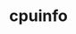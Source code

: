 ---
title: "cpuinfo"
layout: cache
categories: [package, develop]
meta: {"versions": ["2023-11-04", "2024-08-30", "2024-09-06"], "compilers": ["apple-clang@=15.0.0", "gcc@=11.4.0", "gcc@=13.2.0"], "oss": ["ubuntu22.04", "ubuntu24.04", "ventura"], "platforms": ["darwin", "linux"], "targets": ["aarch64", "neoverse_v1", "x86_64_v3"], "stacks": ["e4s", "e4s-neoverse_v1", "ml-darwin-aarch64-mps", "ml-linux-aarch64-cpu", "ml-linux-aarch64-cuda", "ml-linux-x86_64-cpu", "ml-linux-x86_64-cuda", "root"], "num_specs": 51, "num_specs_by_stack": {"ml-darwin-aarch64-mps": 10, "root": 51, "e4s-neoverse_v1": 4, "e4s": 7, "ml-linux-aarch64-cpu": 15, "ml-linux-aarch64-cuda": 11, "ml-linux-x86_64-cpu": 15, "ml-linux-x86_64-cuda": 11}}
spec_details: [{"hash": "fmknivhgp6m5dvvlmqpjohwkamladc3v", "compiler": "apple-clang@=15.0.0", "versions": ["2023-11-04"], "os": "ventura", "platform": "darwin", "target": "aarch64", "variants": ["build_system=cmake", "build_type=Release", "generator=ninja", "~ipo"], "stacks": ["ml-darwin-aarch64-mps", "root"], "size": "-", "tarball": "https://binaries.spack.io/develop/build_cache/darwin-ventura-aarch64/apple-clang-15.0.0/cpuinfo-2023-11-04/darwin-ventura-aarch64-apple-clang-15.0.0-cpuinfo-2023-11-04-fmknivhgp6m5dvvlmqpjohwkamladc3v.spack"}, {"hash": "potvzqxavsbw7u3a2u36vfi4ubt5xshj", "compiler": "apple-clang@=15.0.0", "versions": ["2023-11-04"], "os": "ventura", "platform": "darwin", "target": "aarch64", "variants": ["build_system=cmake", "build_type=Release", "generator=ninja", "~ipo"], "stacks": ["ml-darwin-aarch64-mps", "root"], "size": "-", "tarball": "https://binaries.spack.io/develop/build_cache/darwin-ventura-aarch64/apple-clang-15.0.0/cpuinfo-2023-11-04/darwin-ventura-aarch64-apple-clang-15.0.0-cpuinfo-2023-11-04-potvzqxavsbw7u3a2u36vfi4ubt5xshj.spack"}, {"hash": "zumkx2g3yvxtjmu7cofmi7wnpt4rl2tr", "compiler": "apple-clang@=15.0.0", "versions": ["2023-11-04"], "os": "ventura", "platform": "darwin", "target": "aarch64", "variants": ["build_system=cmake", "build_type=Release", "generator=ninja", "~ipo"], "stacks": ["ml-darwin-aarch64-mps", "root"], "size": "-", "tarball": "https://binaries.spack.io/develop/build_cache/darwin-ventura-aarch64/apple-clang-15.0.0/cpuinfo-2023-11-04/darwin-ventura-aarch64-apple-clang-15.0.0-cpuinfo-2023-11-04-zumkx2g3yvxtjmu7cofmi7wnpt4rl2tr.spack"}, {"hash": "zw2llekyoogltgimjrgho3bedstwmnvg", "compiler": "apple-clang@=15.0.0", "versions": ["2023-11-04"], "os": "ventura", "platform": "darwin", "target": "aarch64", "variants": ["build_system=cmake", "build_type=Release", "generator=ninja", "~ipo"], "stacks": ["ml-darwin-aarch64-mps", "root"], "size": "-", "tarball": "https://binaries.spack.io/develop/build_cache/darwin-ventura-aarch64/apple-clang-15.0.0/cpuinfo-2023-11-04/darwin-ventura-aarch64-apple-clang-15.0.0-cpuinfo-2023-11-04-zw2llekyoogltgimjrgho3bedstwmnvg.spack"}, {"hash": "4slmlfpjcxnjuzhqcohzi5ggexmh5n2s", "compiler": "apple-clang@=15.0.0", "versions": ["2024-08-30"], "os": "ventura", "platform": "darwin", "target": "aarch64", "variants": ["build_system=cmake", "build_type=Release", "generator=ninja", "~ipo"], "stacks": ["ml-darwin-aarch64-mps", "root"], "size": "-", "tarball": "https://binaries.spack.io/develop/build_cache/darwin-ventura-aarch64/apple-clang-15.0.0/cpuinfo-2024-08-30/darwin-ventura-aarch64-apple-clang-15.0.0-cpuinfo-2024-08-30-4slmlfpjcxnjuzhqcohzi5ggexmh5n2s.spack"}, {"hash": "hn4ux4htoudv7stqzsmyb6mxnim4pabe", "compiler": "apple-clang@=15.0.0", "versions": ["2024-08-30"], "os": "ventura", "platform": "darwin", "target": "aarch64", "variants": ["build_system=cmake", "build_type=Release", "generator=ninja", "~ipo"], "stacks": ["ml-darwin-aarch64-mps", "root"], "size": "-", "tarball": "https://binaries.spack.io/develop/build_cache/darwin-ventura-aarch64/apple-clang-15.0.0/cpuinfo-2024-08-30/darwin-ventura-aarch64-apple-clang-15.0.0-cpuinfo-2024-08-30-hn4ux4htoudv7stqzsmyb6mxnim4pabe.spack"}, {"hash": "7jqic73cl3gyjdm6dqw6tzeux73wg6a7", "compiler": "apple-clang@=15.0.0", "versions": ["2024-09-06"], "os": "ventura", "platform": "darwin", "target": "aarch64", "variants": ["build_system=cmake", "build_type=Release", "generator=ninja", "~ipo"], "stacks": ["ml-darwin-aarch64-mps", "root"], "size": "-", "tarball": "https://binaries.spack.io/develop/build_cache/darwin-ventura-aarch64/apple-clang-15.0.0/cpuinfo-2024-09-06/darwin-ventura-aarch64-apple-clang-15.0.0-cpuinfo-2024-09-06-7jqic73cl3gyjdm6dqw6tzeux73wg6a7.spack"}, {"hash": "kdlxkn6fshzf2vvnyqy7nudkzcx34xlk", "compiler": "apple-clang@=15.0.0", "versions": ["2024-09-06"], "os": "ventura", "platform": "darwin", "target": "aarch64", "variants": ["build_system=cmake", "build_type=Release", "generator=ninja", "~ipo"], "stacks": ["ml-darwin-aarch64-mps", "root"], "size": "-", "tarball": "https://binaries.spack.io/develop/build_cache/darwin-ventura-aarch64/apple-clang-15.0.0/cpuinfo-2024-09-06/darwin-ventura-aarch64-apple-clang-15.0.0-cpuinfo-2024-09-06-kdlxkn6fshzf2vvnyqy7nudkzcx34xlk.spack"}, {"hash": "mlwzzfoy3lobnaxy2hn5fwxz4w5wgphg", "compiler": "apple-clang@=15.0.0", "versions": ["2024-09-06"], "os": "ventura", "platform": "darwin", "target": "aarch64", "variants": ["build_system=cmake", "build_type=Release", "generator=ninja", "~ipo"], "stacks": ["ml-darwin-aarch64-mps", "root"], "size": "-", "tarball": "https://binaries.spack.io/develop/build_cache/darwin-ventura-aarch64/apple-clang-15.0.0/cpuinfo-2024-09-06/darwin-ventura-aarch64-apple-clang-15.0.0-cpuinfo-2024-09-06-mlwzzfoy3lobnaxy2hn5fwxz4w5wgphg.spack"}, {"hash": "xro5xr2tf3cshmx7f5s74nmd5aaocmlz", "compiler": "apple-clang@=15.0.0", "versions": ["2024-09-06"], "os": "ventura", "platform": "darwin", "target": "aarch64", "variants": ["build_system=cmake", "build_type=Release", "generator=ninja", "~ipo"], "stacks": ["ml-darwin-aarch64-mps", "root"], "size": "-", "tarball": "https://binaries.spack.io/develop/build_cache/darwin-ventura-aarch64/apple-clang-15.0.0/cpuinfo-2024-09-06/darwin-ventura-aarch64-apple-clang-15.0.0-cpuinfo-2024-09-06-xro5xr2tf3cshmx7f5s74nmd5aaocmlz.spack"}, {"hash": "7g2rontdrbyq3ssfggyf5o2qdk6fvh43", "compiler": "gcc@=11.4.0", "versions": ["2024-09-06"], "os": "ubuntu22.04", "platform": "linux", "target": "neoverse_v1", "variants": ["build_system=cmake", "build_type=Release", "generator=ninja", "~ipo"], "stacks": ["root", "e4s-neoverse_v1"], "size": "-", "tarball": "https://binaries.spack.io/develop/build_cache/linux-ubuntu22.04-neoverse_v1/gcc-11.4.0/cpuinfo-2024-09-06/linux-ubuntu22.04-neoverse_v1-gcc-11.4.0-cpuinfo-2024-09-06-7g2rontdrbyq3ssfggyf5o2qdk6fvh43.spack"}, {"hash": "j5zjpypgqiitednnpefdmmjwdkq54zds", "compiler": "gcc@=11.4.0", "versions": ["2024-09-06"], "os": "ubuntu22.04", "platform": "linux", "target": "neoverse_v1", "variants": ["build_system=cmake", "build_type=Release", "generator=ninja", "~ipo"], "stacks": ["root", "e4s-neoverse_v1"], "size": "-", "tarball": "https://binaries.spack.io/develop/build_cache/linux-ubuntu22.04-neoverse_v1/gcc-11.4.0/cpuinfo-2024-09-06/linux-ubuntu22.04-neoverse_v1-gcc-11.4.0-cpuinfo-2024-09-06-j5zjpypgqiitednnpefdmmjwdkq54zds.spack"}, {"hash": "lwprf4igs3ptof6crqg57gdjhnpgmmna", "compiler": "gcc@=11.4.0", "versions": ["2024-09-06"], "os": "ubuntu22.04", "platform": "linux", "target": "neoverse_v1", "variants": ["build_system=cmake", "build_type=Release", "generator=ninja", "~ipo"], "stacks": ["root", "e4s-neoverse_v1"], "size": "-", "tarball": "https://binaries.spack.io/develop/build_cache/linux-ubuntu22.04-neoverse_v1/gcc-11.4.0/cpuinfo-2024-09-06/linux-ubuntu22.04-neoverse_v1-gcc-11.4.0-cpuinfo-2024-09-06-lwprf4igs3ptof6crqg57gdjhnpgmmna.spack"}, {"hash": "mrdqv55vxqish4iq6hw4iz7buvuu2rtj", "compiler": "gcc@=11.4.0", "versions": ["2024-09-06"], "os": "ubuntu22.04", "platform": "linux", "target": "neoverse_v1", "variants": ["build_system=cmake", "build_type=Release", "generator=ninja", "~ipo"], "stacks": ["root", "e4s-neoverse_v1"], "size": "-", "tarball": "https://binaries.spack.io/develop/build_cache/linux-ubuntu22.04-neoverse_v1/gcc-11.4.0/cpuinfo-2024-09-06/linux-ubuntu22.04-neoverse_v1-gcc-11.4.0-cpuinfo-2024-09-06-mrdqv55vxqish4iq6hw4iz7buvuu2rtj.spack"}, {"hash": "57iezovotwc7tfwtx7hzweawrzq44lwd", "compiler": "gcc@=11.4.0", "versions": ["2024-09-06"], "os": "ubuntu22.04", "platform": "linux", "target": "x86_64_v3", "variants": ["build_system=cmake", "build_type=Release", "generator=ninja", "~ipo"], "stacks": ["root", "e4s"], "size": "-", "tarball": "https://binaries.spack.io/develop/build_cache/linux-ubuntu22.04-x86_64_v3/gcc-11.4.0/cpuinfo-2024-09-06/linux-ubuntu22.04-x86_64_v3-gcc-11.4.0-cpuinfo-2024-09-06-57iezovotwc7tfwtx7hzweawrzq44lwd.spack"}, {"hash": "bd3oarvjg35uxztuy5qcdz3vkp4trzv6", "compiler": "gcc@=11.4.0", "versions": ["2024-09-06"], "os": "ubuntu22.04", "platform": "linux", "target": "x86_64_v3", "variants": ["build_system=cmake", "build_type=Release", "generator=ninja", "~ipo"], "stacks": ["root", "e4s"], "size": "-", "tarball": "https://binaries.spack.io/develop/build_cache/linux-ubuntu22.04-x86_64_v3/gcc-11.4.0/cpuinfo-2024-09-06/linux-ubuntu22.04-x86_64_v3-gcc-11.4.0-cpuinfo-2024-09-06-bd3oarvjg35uxztuy5qcdz3vkp4trzv6.spack"}, {"hash": "c3nwb27l6uopjjctfwf3hed2lfogoy6d", "compiler": "gcc@=11.4.0", "versions": ["2024-09-06"], "os": "ubuntu22.04", "platform": "linux", "target": "x86_64_v3", "variants": ["build_system=cmake", "build_type=Release", "generator=ninja", "~ipo"], "stacks": ["root", "e4s"], "size": "-", "tarball": "https://binaries.spack.io/develop/build_cache/linux-ubuntu22.04-x86_64_v3/gcc-11.4.0/cpuinfo-2024-09-06/linux-ubuntu22.04-x86_64_v3-gcc-11.4.0-cpuinfo-2024-09-06-c3nwb27l6uopjjctfwf3hed2lfogoy6d.spack"}, {"hash": "l7mgugidiyga6y27uhas7h6rwcvlqjja", "compiler": "gcc@=11.4.0", "versions": ["2024-09-06"], "os": "ubuntu22.04", "platform": "linux", "target": "x86_64_v3", "variants": ["build_system=cmake", "build_type=Release", "generator=ninja", "~ipo"], "stacks": ["root", "e4s"], "size": "-", "tarball": "https://binaries.spack.io/develop/build_cache/linux-ubuntu22.04-x86_64_v3/gcc-11.4.0/cpuinfo-2024-09-06/linux-ubuntu22.04-x86_64_v3-gcc-11.4.0-cpuinfo-2024-09-06-l7mgugidiyga6y27uhas7h6rwcvlqjja.spack"}, {"hash": "ts6gnwhachbuezaiu2a4b525gbskwj7d", "compiler": "gcc@=11.4.0", "versions": ["2024-09-06"], "os": "ubuntu22.04", "platform": "linux", "target": "x86_64_v3", "variants": ["build_system=cmake", "build_type=Release", "generator=ninja", "~ipo"], "stacks": ["root", "e4s"], "size": "-", "tarball": "https://binaries.spack.io/develop/build_cache/linux-ubuntu22.04-x86_64_v3/gcc-11.4.0/cpuinfo-2024-09-06/linux-ubuntu22.04-x86_64_v3-gcc-11.4.0-cpuinfo-2024-09-06-ts6gnwhachbuezaiu2a4b525gbskwj7d.spack"}, {"hash": "ulyjmj7ae4qm6sorvrfxw5crwpp765dl", "compiler": "gcc@=11.4.0", "versions": ["2024-09-06"], "os": "ubuntu22.04", "platform": "linux", "target": "x86_64_v3", "variants": ["build_system=cmake", "build_type=Release", "generator=ninja", "~ipo"], "stacks": ["root", "e4s"], "size": "-", "tarball": "https://binaries.spack.io/develop/build_cache/linux-ubuntu22.04-x86_64_v3/gcc-11.4.0/cpuinfo-2024-09-06/linux-ubuntu22.04-x86_64_v3-gcc-11.4.0-cpuinfo-2024-09-06-ulyjmj7ae4qm6sorvrfxw5crwpp765dl.spack"}, {"hash": "yym22ktuoacspa7pi7rcgvhzje2kdrmt", "compiler": "gcc@=11.4.0", "versions": ["2024-09-06"], "os": "ubuntu22.04", "platform": "linux", "target": "x86_64_v3", "variants": ["build_system=cmake", "build_type=Release", "generator=ninja", "~ipo"], "stacks": ["root", "e4s"], "size": "-", "tarball": "https://binaries.spack.io/develop/build_cache/linux-ubuntu22.04-x86_64_v3/gcc-11.4.0/cpuinfo-2024-09-06/linux-ubuntu22.04-x86_64_v3-gcc-11.4.0-cpuinfo-2024-09-06-yym22ktuoacspa7pi7rcgvhzje2kdrmt.spack"}, {"hash": "glgaiwq7zvm4yyldu4soadyhp55v6smf", "compiler": "gcc@=13.2.0", "versions": ["2023-11-04"], "os": "ubuntu24.04", "platform": "linux", "target": "aarch64", "variants": ["build_system=cmake", "build_type=Release", "generator=ninja", "~ipo"], "stacks": ["root", "ml-linux-aarch64-cpu"], "size": "-", "tarball": "https://binaries.spack.io/develop/build_cache/linux-ubuntu24.04-aarch64/gcc-13.2.0/cpuinfo-2023-11-04/linux-ubuntu24.04-aarch64-gcc-13.2.0-cpuinfo-2023-11-04-glgaiwq7zvm4yyldu4soadyhp55v6smf.spack"}, {"hash": "vl3u6ddjsmivnpjhzsadpz4qznha5rpu", "compiler": "gcc@=13.2.0", "versions": ["2023-11-04"], "os": "ubuntu24.04", "platform": "linux", "target": "aarch64", "variants": ["build_system=cmake", "build_type=Release", "generator=ninja", "~ipo"], "stacks": ["root", "ml-linux-aarch64-cpu"], "size": "-", "tarball": "https://binaries.spack.io/develop/build_cache/linux-ubuntu24.04-aarch64/gcc-13.2.0/cpuinfo-2023-11-04/linux-ubuntu24.04-aarch64-gcc-13.2.0-cpuinfo-2023-11-04-vl3u6ddjsmivnpjhzsadpz4qznha5rpu.spack"}, {"hash": "xglnaao6opctgreyt57cjgveqbsnj3gx", "compiler": "gcc@=13.2.0", "versions": ["2023-11-04"], "os": "ubuntu24.04", "platform": "linux", "target": "aarch64", "variants": ["build_system=cmake", "build_type=Release", "generator=ninja", "~ipo"], "stacks": ["root", "ml-linux-aarch64-cpu"], "size": "-", "tarball": "https://binaries.spack.io/develop/build_cache/linux-ubuntu24.04-aarch64/gcc-13.2.0/cpuinfo-2023-11-04/linux-ubuntu24.04-aarch64-gcc-13.2.0-cpuinfo-2023-11-04-xglnaao6opctgreyt57cjgveqbsnj3gx.spack"}, {"hash": "xj3fnb3lttj6rsnorl2gksyehjqfvlfi", "compiler": "gcc@=13.2.0", "versions": ["2023-11-04"], "os": "ubuntu24.04", "platform": "linux", "target": "aarch64", "variants": ["build_system=cmake", "build_type=Release", "generator=ninja", "~ipo"], "stacks": ["root", "ml-linux-aarch64-cpu"], "size": "-", "tarball": "https://binaries.spack.io/develop/build_cache/linux-ubuntu24.04-aarch64/gcc-13.2.0/cpuinfo-2023-11-04/linux-ubuntu24.04-aarch64-gcc-13.2.0-cpuinfo-2023-11-04-xj3fnb3lttj6rsnorl2gksyehjqfvlfi.spack"}, {"hash": "4sejxfyaq6fmbepr66md2ruidmn32cdp", "compiler": "gcc@=13.2.0", "versions": ["2024-08-30"], "os": "ubuntu24.04", "platform": "linux", "target": "aarch64", "variants": ["build_system=cmake", "build_type=Release", "generator=ninja", "~ipo"], "stacks": ["root", "ml-linux-aarch64-cpu", "ml-linux-aarch64-cuda"], "size": "-", "tarball": "https://binaries.spack.io/develop/build_cache/linux-ubuntu24.04-aarch64/gcc-13.2.0/cpuinfo-2024-08-30/linux-ubuntu24.04-aarch64-gcc-13.2.0-cpuinfo-2024-08-30-4sejxfyaq6fmbepr66md2ruidmn32cdp.spack"}, {"hash": "4vjeruftvs2cmqb4q7vzxcqjhimmzhi3", "compiler": "gcc@=13.2.0", "versions": ["2024-08-30"], "os": "ubuntu24.04", "platform": "linux", "target": "aarch64", "variants": ["build_system=cmake", "build_type=Release", "generator=ninja", "~ipo"], "stacks": ["root", "ml-linux-aarch64-cpu", "ml-linux-aarch64-cuda"], "size": "-", "tarball": "https://binaries.spack.io/develop/build_cache/linux-ubuntu24.04-aarch64/gcc-13.2.0/cpuinfo-2024-08-30/linux-ubuntu24.04-aarch64-gcc-13.2.0-cpuinfo-2024-08-30-4vjeruftvs2cmqb4q7vzxcqjhimmzhi3.spack"}, {"hash": "cgthcqgw445uctvajr6bblyh4nwps3wh", "compiler": "gcc@=13.2.0", "versions": ["2024-08-30"], "os": "ubuntu24.04", "platform": "linux", "target": "aarch64", "variants": ["build_system=cmake", "build_type=Release", "generator=ninja", "~ipo"], "stacks": ["root", "ml-linux-aarch64-cpu", "ml-linux-aarch64-cuda"], "size": "-", "tarball": "https://binaries.spack.io/develop/build_cache/linux-ubuntu24.04-aarch64/gcc-13.2.0/cpuinfo-2024-08-30/linux-ubuntu24.04-aarch64-gcc-13.2.0-cpuinfo-2024-08-30-cgthcqgw445uctvajr6bblyh4nwps3wh.spack"}, {"hash": "y3sldrszcwrm6ukusprefaibtv624orv", "compiler": "gcc@=13.2.0", "versions": ["2024-08-30"], "os": "ubuntu24.04", "platform": "linux", "target": "aarch64", "variants": ["build_system=cmake", "build_type=Release", "generator=ninja", "~ipo"], "stacks": ["root", "ml-linux-aarch64-cpu", "ml-linux-aarch64-cuda"], "size": "-", "tarball": "https://binaries.spack.io/develop/build_cache/linux-ubuntu24.04-aarch64/gcc-13.2.0/cpuinfo-2024-08-30/linux-ubuntu24.04-aarch64-gcc-13.2.0-cpuinfo-2024-08-30-y3sldrszcwrm6ukusprefaibtv624orv.spack"}, {"hash": "5hu4ymdoxasw4fykbaqwjv4drsm3o6xm", "compiler": "gcc@=13.2.0", "versions": ["2024-09-06"], "os": "ubuntu24.04", "platform": "linux", "target": "aarch64", "variants": ["build_system=cmake", "build_type=Release", "generator=ninja", "~ipo"], "stacks": ["root", "ml-linux-aarch64-cpu", "ml-linux-aarch64-cuda"], "size": "-", "tarball": "https://binaries.spack.io/develop/build_cache/linux-ubuntu24.04-aarch64/gcc-13.2.0/cpuinfo-2024-09-06/linux-ubuntu24.04-aarch64-gcc-13.2.0-cpuinfo-2024-09-06-5hu4ymdoxasw4fykbaqwjv4drsm3o6xm.spack"}, {"hash": "cauw76fldoxtq2thetafzqwhmclylleg", "compiler": "gcc@=13.2.0", "versions": ["2024-09-06"], "os": "ubuntu24.04", "platform": "linux", "target": "aarch64", "variants": ["build_system=cmake", "build_type=Release", "generator=ninja", "~ipo"], "stacks": ["root", "ml-linux-aarch64-cpu", "ml-linux-aarch64-cuda"], "size": "-", "tarball": "https://binaries.spack.io/develop/build_cache/linux-ubuntu24.04-aarch64/gcc-13.2.0/cpuinfo-2024-09-06/linux-ubuntu24.04-aarch64-gcc-13.2.0-cpuinfo-2024-09-06-cauw76fldoxtq2thetafzqwhmclylleg.spack"}, {"hash": "hgqzvq4cargeovywcq2hskyuuv7qpkag", "compiler": "gcc@=13.2.0", "versions": ["2024-09-06"], "os": "ubuntu24.04", "platform": "linux", "target": "aarch64", "variants": ["build_system=cmake", "build_type=Release", "generator=ninja", "~ipo"], "stacks": ["root", "ml-linux-aarch64-cpu", "ml-linux-aarch64-cuda"], "size": "-", "tarball": "https://binaries.spack.io/develop/build_cache/linux-ubuntu24.04-aarch64/gcc-13.2.0/cpuinfo-2024-09-06/linux-ubuntu24.04-aarch64-gcc-13.2.0-cpuinfo-2024-09-06-hgqzvq4cargeovywcq2hskyuuv7qpkag.spack"}, {"hash": "sw32bil5tk2i32t7lmfaektesybo5rwn", "compiler": "gcc@=13.2.0", "versions": ["2024-09-06"], "os": "ubuntu24.04", "platform": "linux", "target": "aarch64", "variants": ["build_system=cmake", "build_type=Release", "generator=ninja", "~ipo"], "stacks": ["root", "ml-linux-aarch64-cpu", "ml-linux-aarch64-cuda"], "size": "-", "tarball": "https://binaries.spack.io/develop/build_cache/linux-ubuntu24.04-aarch64/gcc-13.2.0/cpuinfo-2024-09-06/linux-ubuntu24.04-aarch64-gcc-13.2.0-cpuinfo-2024-09-06-sw32bil5tk2i32t7lmfaektesybo5rwn.spack"}, {"hash": "vbocicpjtnhyzhxwi5jp42xuxlvwupql", "compiler": "gcc@=13.2.0", "versions": ["2024-09-06"], "os": "ubuntu24.04", "platform": "linux", "target": "aarch64", "variants": ["build_system=cmake", "build_type=Release", "generator=ninja", "~ipo"], "stacks": ["root", "ml-linux-aarch64-cpu", "ml-linux-aarch64-cuda"], "size": "-", "tarball": "https://binaries.spack.io/develop/build_cache/linux-ubuntu24.04-aarch64/gcc-13.2.0/cpuinfo-2024-09-06/linux-ubuntu24.04-aarch64-gcc-13.2.0-cpuinfo-2024-09-06-vbocicpjtnhyzhxwi5jp42xuxlvwupql.spack"}, {"hash": "wjfpqx5yyxjrzxrb2nrdmhaedlr2iga7", "compiler": "gcc@=13.2.0", "versions": ["2024-09-06"], "os": "ubuntu24.04", "platform": "linux", "target": "aarch64", "variants": ["build_system=cmake", "build_type=Release", "generator=ninja", "~ipo"], "stacks": ["root", "ml-linux-aarch64-cpu", "ml-linux-aarch64-cuda"], "size": "-", "tarball": "https://binaries.spack.io/develop/build_cache/linux-ubuntu24.04-aarch64/gcc-13.2.0/cpuinfo-2024-09-06/linux-ubuntu24.04-aarch64-gcc-13.2.0-cpuinfo-2024-09-06-wjfpqx5yyxjrzxrb2nrdmhaedlr2iga7.spack"}, {"hash": "wm2nizrojesi6pm76g7wufitppy3v5zu", "compiler": "gcc@=13.2.0", "versions": ["2024-09-06"], "os": "ubuntu24.04", "platform": "linux", "target": "aarch64", "variants": ["build_system=cmake", "build_type=Release", "generator=ninja", "~ipo"], "stacks": ["root", "ml-linux-aarch64-cpu", "ml-linux-aarch64-cuda"], "size": "-", "tarball": "https://binaries.spack.io/develop/build_cache/linux-ubuntu24.04-aarch64/gcc-13.2.0/cpuinfo-2024-09-06/linux-ubuntu24.04-aarch64-gcc-13.2.0-cpuinfo-2024-09-06-wm2nizrojesi6pm76g7wufitppy3v5zu.spack"}, {"hash": "46hczv37iy45s4bt5mdrfmffqzjddquc", "compiler": "gcc@=13.2.0", "versions": ["2023-11-04"], "os": "ubuntu24.04", "platform": "linux", "target": "x86_64_v3", "variants": ["build_system=cmake", "build_type=Release", "generator=ninja", "~ipo"], "stacks": ["root", "ml-linux-x86_64-cpu"], "size": "-", "tarball": "https://binaries.spack.io/develop/build_cache/linux-ubuntu24.04-x86_64_v3/gcc-13.2.0/cpuinfo-2023-11-04/linux-ubuntu24.04-x86_64_v3-gcc-13.2.0-cpuinfo-2023-11-04-46hczv37iy45s4bt5mdrfmffqzjddquc.spack"}, {"hash": "mnfzt46gdcxupqqvcu6xnialzjf4hfxb", "compiler": "gcc@=13.2.0", "versions": ["2023-11-04"], "os": "ubuntu24.04", "platform": "linux", "target": "x86_64_v3", "variants": ["build_system=cmake", "build_type=Release", "generator=ninja", "~ipo"], "stacks": ["root", "ml-linux-x86_64-cpu"], "size": "-", "tarball": "https://binaries.spack.io/develop/build_cache/linux-ubuntu24.04-x86_64_v3/gcc-13.2.0/cpuinfo-2023-11-04/linux-ubuntu24.04-x86_64_v3-gcc-13.2.0-cpuinfo-2023-11-04-mnfzt46gdcxupqqvcu6xnialzjf4hfxb.spack"}, {"hash": "umucwqdaslsxubxxf2ozn6mbcg274vnr", "compiler": "gcc@=13.2.0", "versions": ["2023-11-04"], "os": "ubuntu24.04", "platform": "linux", "target": "x86_64_v3", "variants": ["build_system=cmake", "build_type=Release", "generator=ninja", "~ipo"], "stacks": ["root", "ml-linux-x86_64-cpu"], "size": "-", "tarball": "https://binaries.spack.io/develop/build_cache/linux-ubuntu24.04-x86_64_v3/gcc-13.2.0/cpuinfo-2023-11-04/linux-ubuntu24.04-x86_64_v3-gcc-13.2.0-cpuinfo-2023-11-04-umucwqdaslsxubxxf2ozn6mbcg274vnr.spack"}, {"hash": "ztjnlo6kplhj7ix33qs6k56khbgsulx4", "compiler": "gcc@=13.2.0", "versions": ["2023-11-04"], "os": "ubuntu24.04", "platform": "linux", "target": "x86_64_v3", "variants": ["build_system=cmake", "build_type=Release", "generator=ninja", "~ipo"], "stacks": ["root", "ml-linux-x86_64-cpu"], "size": "-", "tarball": "https://binaries.spack.io/develop/build_cache/linux-ubuntu24.04-x86_64_v3/gcc-13.2.0/cpuinfo-2023-11-04/linux-ubuntu24.04-x86_64_v3-gcc-13.2.0-cpuinfo-2023-11-04-ztjnlo6kplhj7ix33qs6k56khbgsulx4.spack"}, {"hash": "fsvkpp44s6zakk56ybf754xccv2wqfn3", "compiler": "gcc@=13.2.0", "versions": ["2024-08-30"], "os": "ubuntu24.04", "platform": "linux", "target": "x86_64_v3", "variants": ["build_system=cmake", "build_type=Release", "generator=ninja", "~ipo"], "stacks": ["root", "ml-linux-x86_64-cuda", "ml-linux-x86_64-cpu"], "size": "-", "tarball": "https://binaries.spack.io/develop/build_cache/linux-ubuntu24.04-x86_64_v3/gcc-13.2.0/cpuinfo-2024-08-30/linux-ubuntu24.04-x86_64_v3-gcc-13.2.0-cpuinfo-2024-08-30-fsvkpp44s6zakk56ybf754xccv2wqfn3.spack"}, {"hash": "l4jk7iu7rzzhlhoumexb2zt3uacdwhrc", "compiler": "gcc@=13.2.0", "versions": ["2024-08-30"], "os": "ubuntu24.04", "platform": "linux", "target": "x86_64_v3", "variants": ["build_system=cmake", "build_type=Release", "generator=ninja", "~ipo"], "stacks": ["root", "ml-linux-x86_64-cuda", "ml-linux-x86_64-cpu"], "size": "-", "tarball": "https://binaries.spack.io/develop/build_cache/linux-ubuntu24.04-x86_64_v3/gcc-13.2.0/cpuinfo-2024-08-30/linux-ubuntu24.04-x86_64_v3-gcc-13.2.0-cpuinfo-2024-08-30-l4jk7iu7rzzhlhoumexb2zt3uacdwhrc.spack"}, {"hash": "lklzjgjjja742ek4jlgeaaogzip3owwx", "compiler": "gcc@=13.2.0", "versions": ["2024-08-30"], "os": "ubuntu24.04", "platform": "linux", "target": "x86_64_v3", "variants": ["build_system=cmake", "build_type=Release", "generator=ninja", "~ipo"], "stacks": ["root", "ml-linux-x86_64-cuda", "ml-linux-x86_64-cpu"], "size": "-", "tarball": "https://binaries.spack.io/develop/build_cache/linux-ubuntu24.04-x86_64_v3/gcc-13.2.0/cpuinfo-2024-08-30/linux-ubuntu24.04-x86_64_v3-gcc-13.2.0-cpuinfo-2024-08-30-lklzjgjjja742ek4jlgeaaogzip3owwx.spack"}, {"hash": "un4hrbwqzfqklgozf5lb6ucwljiiyslt", "compiler": "gcc@=13.2.0", "versions": ["2024-08-30"], "os": "ubuntu24.04", "platform": "linux", "target": "x86_64_v3", "variants": ["build_system=cmake", "build_type=Release", "generator=ninja", "~ipo"], "stacks": ["root", "ml-linux-x86_64-cuda", "ml-linux-x86_64-cpu"], "size": "-", "tarball": "https://binaries.spack.io/develop/build_cache/linux-ubuntu24.04-x86_64_v3/gcc-13.2.0/cpuinfo-2024-08-30/linux-ubuntu24.04-x86_64_v3-gcc-13.2.0-cpuinfo-2024-08-30-un4hrbwqzfqklgozf5lb6ucwljiiyslt.spack"}, {"hash": "4evc4tfdjcfa5xvlyv52gqnswvf4rff6", "compiler": "gcc@=13.2.0", "versions": ["2024-09-06"], "os": "ubuntu24.04", "platform": "linux", "target": "x86_64_v3", "variants": ["build_system=cmake", "build_type=Release", "generator=ninja", "~ipo"], "stacks": ["root", "ml-linux-x86_64-cuda", "ml-linux-x86_64-cpu"], "size": "-", "tarball": "https://binaries.spack.io/develop/build_cache/linux-ubuntu24.04-x86_64_v3/gcc-13.2.0/cpuinfo-2024-09-06/linux-ubuntu24.04-x86_64_v3-gcc-13.2.0-cpuinfo-2024-09-06-4evc4tfdjcfa5xvlyv52gqnswvf4rff6.spack"}, {"hash": "a74fq7ljg3anblcyq5nhxk5jafeps3vj", "compiler": "gcc@=13.2.0", "versions": ["2024-09-06"], "os": "ubuntu24.04", "platform": "linux", "target": "x86_64_v3", "variants": ["build_system=cmake", "build_type=Release", "generator=ninja", "~ipo"], "stacks": ["root", "ml-linux-x86_64-cuda", "ml-linux-x86_64-cpu"], "size": "-", "tarball": "https://binaries.spack.io/develop/build_cache/linux-ubuntu24.04-x86_64_v3/gcc-13.2.0/cpuinfo-2024-09-06/linux-ubuntu24.04-x86_64_v3-gcc-13.2.0-cpuinfo-2024-09-06-a74fq7ljg3anblcyq5nhxk5jafeps3vj.spack"}, {"hash": "i25wtuhzkpfej36hqn7iw7iqt4o7e2f7", "compiler": "gcc@=13.2.0", "versions": ["2024-09-06"], "os": "ubuntu24.04", "platform": "linux", "target": "x86_64_v3", "variants": ["build_system=cmake", "build_type=Release", "generator=ninja", "~ipo"], "stacks": ["root", "ml-linux-x86_64-cuda", "ml-linux-x86_64-cpu"], "size": "-", "tarball": "https://binaries.spack.io/develop/build_cache/linux-ubuntu24.04-x86_64_v3/gcc-13.2.0/cpuinfo-2024-09-06/linux-ubuntu24.04-x86_64_v3-gcc-13.2.0-cpuinfo-2024-09-06-i25wtuhzkpfej36hqn7iw7iqt4o7e2f7.spack"}, {"hash": "jbs7rsglo7xizyzfopzchh35vbgqqumf", "compiler": "gcc@=13.2.0", "versions": ["2024-09-06"], "os": "ubuntu24.04", "platform": "linux", "target": "x86_64_v3", "variants": ["build_system=cmake", "build_type=Release", "generator=ninja", "~ipo"], "stacks": ["root", "ml-linux-x86_64-cuda", "ml-linux-x86_64-cpu"], "size": "-", "tarball": "https://binaries.spack.io/develop/build_cache/linux-ubuntu24.04-x86_64_v3/gcc-13.2.0/cpuinfo-2024-09-06/linux-ubuntu24.04-x86_64_v3-gcc-13.2.0-cpuinfo-2024-09-06-jbs7rsglo7xizyzfopzchh35vbgqqumf.spack"}, {"hash": "r6pobp2tnhssl3q6nji4k7j244sfbam3", "compiler": "gcc@=13.2.0", "versions": ["2024-09-06"], "os": "ubuntu24.04", "platform": "linux", "target": "x86_64_v3", "variants": ["build_system=cmake", "build_type=Release", "generator=ninja", "~ipo"], "stacks": ["root", "ml-linux-x86_64-cuda", "ml-linux-x86_64-cpu"], "size": "-", "tarball": "https://binaries.spack.io/develop/build_cache/linux-ubuntu24.04-x86_64_v3/gcc-13.2.0/cpuinfo-2024-09-06/linux-ubuntu24.04-x86_64_v3-gcc-13.2.0-cpuinfo-2024-09-06-r6pobp2tnhssl3q6nji4k7j244sfbam3.spack"}, {"hash": "t2irjf4asa77vww74qrqln5xn3aoz7li", "compiler": "gcc@=13.2.0", "versions": ["2024-09-06"], "os": "ubuntu24.04", "platform": "linux", "target": "x86_64_v3", "variants": ["build_system=cmake", "build_type=Release", "generator=ninja", "~ipo"], "stacks": ["root", "ml-linux-x86_64-cuda", "ml-linux-x86_64-cpu"], "size": "-", "tarball": "https://binaries.spack.io/develop/build_cache/linux-ubuntu24.04-x86_64_v3/gcc-13.2.0/cpuinfo-2024-09-06/linux-ubuntu24.04-x86_64_v3-gcc-13.2.0-cpuinfo-2024-09-06-t2irjf4asa77vww74qrqln5xn3aoz7li.spack"}, {"hash": "uqpktzw7ylekveznjhtxtvboz65xkftb", "compiler": "gcc@=13.2.0", "versions": ["2024-09-06"], "os": "ubuntu24.04", "platform": "linux", "target": "x86_64_v3", "variants": ["build_system=cmake", "build_type=Release", "generator=ninja", "~ipo"], "stacks": ["root", "ml-linux-x86_64-cuda", "ml-linux-x86_64-cpu"], "size": "-", "tarball": "https://binaries.spack.io/develop/build_cache/linux-ubuntu24.04-x86_64_v3/gcc-13.2.0/cpuinfo-2024-09-06/linux-ubuntu24.04-x86_64_v3-gcc-13.2.0-cpuinfo-2024-09-06-uqpktzw7ylekveznjhtxtvboz65xkftb.spack"}]
---